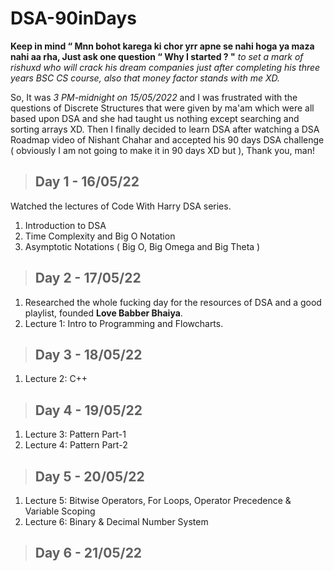 # DSA-90inDays
**Keep in mind “ Mnn bohot karega ki chor yrr apne se nahi hoga ya maza nahi aa rha, Just ask one question “ Why I started ? "** _to set a mark of rishuxd who will crack his dream companies just after completing his three years BSC CS course, also that money factor stands with me XD._

So, It was _3 PM-midnight on 15/05/2022_ and I was frustrated with the questions of Discrete Structures that were given by ma'am which were all based upon DSA and she had taught us nothing except searching and sorting arrays XD. Then I finally decided to learn DSA after watching a DSA Roadmap video of Nishant Chahar and accepted his 90 days DSA challenge ( obviously I am not going to make it in 90 days XD but ), Thank you, man!

>## Day 1 - 16/05/22
Watched the lectures of Code With Harry DSA series.
1. Introduction to DSA
2. Time Complexity and Big O Notation
3. Asymptotic Notations ( Big O, Big Omega and Big Theta )
>## Day 2 - 17/05/22
1. Researched the whole fucking day for the resources of DSA and a good playlist, founded **Love Babber Bhaiya**.
2. Lecture 1: Intro to Programming and Flowcharts.
>## Day 3 - 18/05/22
1. Lecture 2: C++
>## Day 4 - 19/05/22
1. Lecture 3: Pattern Part-1
2. Lecture 4: Pattern Part-2
>## Day 5 - 20/05/22
1. Lecture 5: Bitwise Operators, For Loops, Operator Precedence & Variable Scoping
2. Lecture 6: Binary & Decimal Number System
>## Day 6 - 21/05/22
